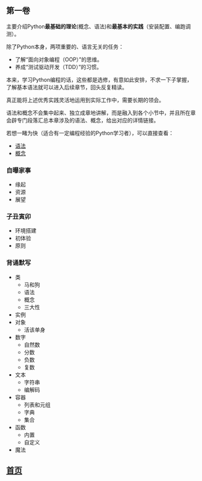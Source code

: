 ## 第一卷 ##
主要介绍Python**最基础的理论**(概念、语法)和**最基本的实践**（安装配置、编跑调测）。

除了Python本身，两项重要的、语言无关的任务：

- 了解“面向对象编程（OOP）”的思维。
- 养成“测试驱动开发（TDD）”的习惯。

本来，学习Python编程的话，这些都是选修，有意如此安排，不求一下子掌握，了解基本语法就可以进入后续章节，回头反复精读。

真正能将上述优秀实践灵活地运用到实际工作中，需要长期的领会。

语法和概念不会集中起来、独立成章地讲解，而是融入到各个小节中，并且所在章会辟专门段落汇总本章涉及的语法、概念，给出对应的详情链接。

若想一睹为快（适合有一定编程经验的Python学习者），可以直接查看：

- [语法](./语法.md "语法")
- [概念](./概念.md "概念")

### 自曝家事 ###
- 缘起
- 资源
- 展望
### 子丑寅卯 ###
- 环境搭建
- 初体验
- 原则
### 背诵默写 ###
- 类
  - 马和狗
  - 语法
  - 概念
  - 三大性
- 实例
- 对象
  - 活该单身
- 数字
  - 自然数
  - 分数
  - 负数
  - 复数
- 文本
  - 字符串
  - 编解码
- 容器
  - 列表和元组
  - 字典
  - 集合
- 函数
  - 内置
  - 自定义
- 魔法

## [首页](../Python半深入讲义.md "首页") ##
